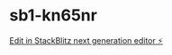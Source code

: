 # sb1-kn65nr

[Edit in StackBlitz next generation editor ⚡️](https://stackblitz.com/~/github.com/jxe/sb1-kn65nr)